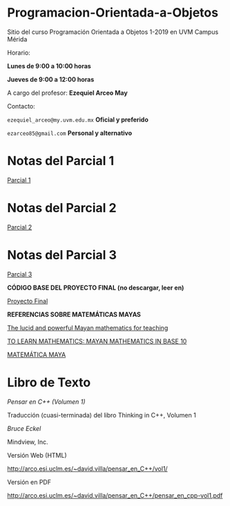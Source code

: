 # Programacion-Orientada-a-Objetos

Sitio del curso Programación Orientada a Objetos 1-2019 en UVM Campus Mérida

Horario:

**Lunes de 9:00 a 10:00 horas**

**Jueves de 9:00 a 12:00 horas**


A cargo del profesor: **Ezequiel Arceo May**

Contacto:

`ezequiel_arceo@my.uvm.edu.mx`  **Oficial y preferido**

`ezarceo85@gmail.com`           **Personal y alternativo**

Notas del Parcial 1
===========
[Parcial 1](./unidad1/parcial1.pdf)


Notas del Parcial 2
===========
[Parcial 2](./unidad2/parcial2.pdf)


Notas del Parcial 3
===========
[Parcial 3](./unidad3/parcial3.pdf)

**CÓDIGO BASE DEL PROYECTO FINAL (no descargar, leer en)**

[Proyecto Final](./unidad3/psicional.cpp)

**REFERENCIAS SOBRE MATEMÁTICAS MAYAS**

[The lucid and powerful Mayan mathematics for teaching](./unidad3/matematica-maya-lucida.pdf)

[TO LEARN MATHEMATICS: MAYAN MATHEMATICS IN BASE 10](./unidad3/matematica-maya-base-10.pdf)

[MATEMÁTICA MAYA](./unidad3/aritmetica-maya.pdf)

Libro de Texto
==============

*Pensar en C++ (Volumen 1)*

Traducción (cuasi-terminada) del libro Thinking in C++, Volumen 1

*Bruce Eckel*

Mindview, Inc.


Versión Web (HTML)

http://arco.esi.uclm.es/~david.villa/pensar_en_C++/vol1/


Versión en PDF

http://arco.esi.uclm.es/~david.villa/pensar_en_C++/pensar_en_cpp-vol1.pdf
